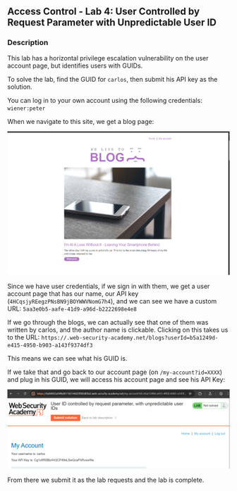 ## Access Control - Lab 4: User Controlled by Request Parameter with Unpredictable User ID

### Description
This lab has a horizontal privilege escalation vulnerability on the user account page, but identifies users with GUIDs.

To solve the lab, find the GUID for `carlos`, then submit his API key as the solution.

You can log in to your own account using the following credentials: `wiener:peter`

When we navigate to this site, we get a blog page:

![](blog.png)

Since we have user credentials, if we sign in with them, we get a user account page that has our name, our API key (`4HCqsjyREegzPNsBN9jBOYWWVNomG7h4`), and we can see we have a custom URL: `5aa3e0b5-aafe-41d9-a96d-b2222698e4e8`

If we go through the blogs, we can actually see that one of them was written by carlos, and the author name is clickable. Clicking on this takes us to the URL:
`https://.web-security-academy.net/blogs?userId=b5a1249d-e415-4950-b903-a143f9374df3`

This means we can see what his GUID is.

If we take that and go back to our account page (on `/my-account?id=XXXX`) and plug in his GUID, we will access his account page and see his API Key:

![](carlos_page.png)

From there we submit it as the lab requests and the lab is complete.